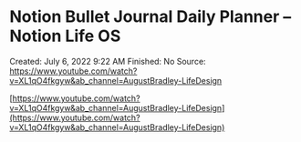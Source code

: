 # Notion Bullet Journal Daily Planner – Notion Life OS

Created: July 6, 2022 9:22 AM
Finished: No
Source: https://www.youtube.com/watch?v=XL1qO4fkgyw&ab_channel=AugustBradley-LifeDesign

[https://www.youtube.com/watch?v=XL1qO4fkgyw&ab_channel=AugustBradley-LifeDesign](https://www.youtube.com/watch?v=XL1qO4fkgyw&ab_channel=AugustBradley-LifeDesign)